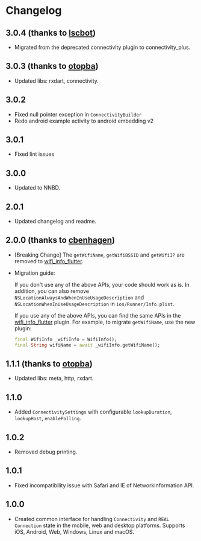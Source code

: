# Changelog

## 3.0.4 (thanks to [lscbot](https://github.com/lscbot))

- Migrated from the deprecated connectivity plugin to connectivity_plus.

## 3.0.3 (thanks to [otopba](https://github.com/otopba))

* Updated libs: rxdart, connectivity.

## 3.0.2

* Fixed null pointer exception in `ConnectivityBuilder`
* Redo android example activity to android embedding v2

## 3.0.1

* Fixed lint issues

## 3.0.0

* Updated to NNBD.

## 2.0.1

* Updated changelog and readme.

## 2.0.0 (thanks to [cbenhagen](https://github.com/cbenhagen))

* [Breaking Change] The `getWifiName`, `getWifiBSSID` and `getWifiIP` are removed to [wifi_info_flutter](https://github.com/flutter/plugins/tree/master/packages/wifi_info_flutter).
* Migration guide:

  If you don't use any of the above APIs, your code should work as is. In addition, you can also remove `NSLocationAlwaysAndWhenInUseUsageDescription` and `NSLocationWhenInUseUsageDescription` in `ios/Runner/Info.plist`.

  If you use any of the above APIs, you can find the same APIs in the [wifi_info_flutter](https://github.com/flutter/plugins/tree/master/packages/wifi_info_flutter/wifi_info_flutter) plugin.
  For example, to migrate `getWifiName`, use the new plugin:
  ```dart
  final WifiInfo _wifiInfo = WifiInfo();
  final String wifiName = await _wifiInfo.getWifiName();
  ```

## 1.1.1 (thanks to [otopba](https://github.com/otopba))

* Updated libs: meta, http, rxdart.

## 1.1.0

* Added `ConnectivitySettings` with configurable `lookupDuration`, `lookupHost`, `enablePolling`.

## 1.0.2

* Removed debug printing.

## 1.0.1

* Fixed incompatibility issue with Safari and IE of NetworkInformation API.

## 1.0.0

* Created common interface for handling `Connectivity` and `REAL Connection` state in the mobile, web and desktop platforms. Supports iOS, Android, Web, Windows, Linux and macOS.
